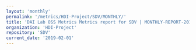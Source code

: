 ```yaml
---
layout: 'monthly'
permalink: '/metrics/HDI-Project/SDV/MONTHLY/'
title: 'DAI Lab OSS Metrics Metrics report for SDV | MONTHLY-REPORT-2019-02-01'
organization: 'HDI-Project'
repository: 'SDV'
current_date: '2019-02-01'
---
```

